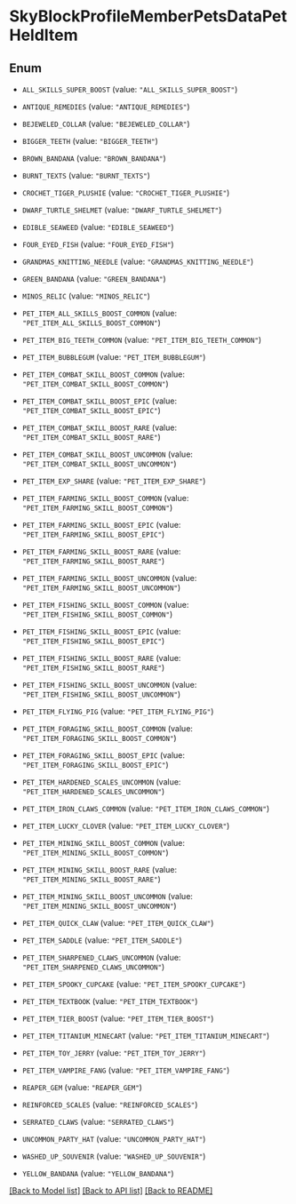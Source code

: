 # SkyBlockProfileMemberPetsDataPetHeldItem

## Enum


* `ALL_SKILLS_SUPER_BOOST` (value: `"ALL_SKILLS_SUPER_BOOST"`)

* `ANTIQUE_REMEDIES` (value: `"ANTIQUE_REMEDIES"`)

* `BEJEWELED_COLLAR` (value: `"BEJEWELED_COLLAR"`)

* `BIGGER_TEETH` (value: `"BIGGER_TEETH"`)

* `BROWN_BANDANA` (value: `"BROWN_BANDANA"`)

* `BURNT_TEXTS` (value: `"BURNT_TEXTS"`)

* `CROCHET_TIGER_PLUSHIE` (value: `"CROCHET_TIGER_PLUSHIE"`)

* `DWARF_TURTLE_SHELMET` (value: `"DWARF_TURTLE_SHELMET"`)

* `EDIBLE_SEAWEED` (value: `"EDIBLE_SEAWEED"`)

* `FOUR_EYED_FISH` (value: `"FOUR_EYED_FISH"`)

* `GRANDMAS_KNITTING_NEEDLE` (value: `"GRANDMAS_KNITTING_NEEDLE"`)

* `GREEN_BANDANA` (value: `"GREEN_BANDANA"`)

* `MINOS_RELIC` (value: `"MINOS_RELIC"`)

* `PET_ITEM_ALL_SKILLS_BOOST_COMMON` (value: `"PET_ITEM_ALL_SKILLS_BOOST_COMMON"`)

* `PET_ITEM_BIG_TEETH_COMMON` (value: `"PET_ITEM_BIG_TEETH_COMMON"`)

* `PET_ITEM_BUBBLEGUM` (value: `"PET_ITEM_BUBBLEGUM"`)

* `PET_ITEM_COMBAT_SKILL_BOOST_COMMON` (value: `"PET_ITEM_COMBAT_SKILL_BOOST_COMMON"`)

* `PET_ITEM_COMBAT_SKILL_BOOST_EPIC` (value: `"PET_ITEM_COMBAT_SKILL_BOOST_EPIC"`)

* `PET_ITEM_COMBAT_SKILL_BOOST_RARE` (value: `"PET_ITEM_COMBAT_SKILL_BOOST_RARE"`)

* `PET_ITEM_COMBAT_SKILL_BOOST_UNCOMMON` (value: `"PET_ITEM_COMBAT_SKILL_BOOST_UNCOMMON"`)

* `PET_ITEM_EXP_SHARE` (value: `"PET_ITEM_EXP_SHARE"`)

* `PET_ITEM_FARMING_SKILL_BOOST_COMMON` (value: `"PET_ITEM_FARMING_SKILL_BOOST_COMMON"`)

* `PET_ITEM_FARMING_SKILL_BOOST_EPIC` (value: `"PET_ITEM_FARMING_SKILL_BOOST_EPIC"`)

* `PET_ITEM_FARMING_SKILL_BOOST_RARE` (value: `"PET_ITEM_FARMING_SKILL_BOOST_RARE"`)

* `PET_ITEM_FARMING_SKILL_BOOST_UNCOMMON` (value: `"PET_ITEM_FARMING_SKILL_BOOST_UNCOMMON"`)

* `PET_ITEM_FISHING_SKILL_BOOST_COMMON` (value: `"PET_ITEM_FISHING_SKILL_BOOST_COMMON"`)

* `PET_ITEM_FISHING_SKILL_BOOST_EPIC` (value: `"PET_ITEM_FISHING_SKILL_BOOST_EPIC"`)

* `PET_ITEM_FISHING_SKILL_BOOST_RARE` (value: `"PET_ITEM_FISHING_SKILL_BOOST_RARE"`)

* `PET_ITEM_FISHING_SKILL_BOOST_UNCOMMON` (value: `"PET_ITEM_FISHING_SKILL_BOOST_UNCOMMON"`)

* `PET_ITEM_FLYING_PIG` (value: `"PET_ITEM_FLYING_PIG"`)

* `PET_ITEM_FORAGING_SKILL_BOOST_COMMON` (value: `"PET_ITEM_FORAGING_SKILL_BOOST_COMMON"`)

* `PET_ITEM_FORAGING_SKILL_BOOST_EPIC` (value: `"PET_ITEM_FORAGING_SKILL_BOOST_EPIC"`)

* `PET_ITEM_HARDENED_SCALES_UNCOMMON` (value: `"PET_ITEM_HARDENED_SCALES_UNCOMMON"`)

* `PET_ITEM_IRON_CLAWS_COMMON` (value: `"PET_ITEM_IRON_CLAWS_COMMON"`)

* `PET_ITEM_LUCKY_CLOVER` (value: `"PET_ITEM_LUCKY_CLOVER"`)

* `PET_ITEM_MINING_SKILL_BOOST_COMMON` (value: `"PET_ITEM_MINING_SKILL_BOOST_COMMON"`)

* `PET_ITEM_MINING_SKILL_BOOST_RARE` (value: `"PET_ITEM_MINING_SKILL_BOOST_RARE"`)

* `PET_ITEM_MINING_SKILL_BOOST_UNCOMMON` (value: `"PET_ITEM_MINING_SKILL_BOOST_UNCOMMON"`)

* `PET_ITEM_QUICK_CLAW` (value: `"PET_ITEM_QUICK_CLAW"`)

* `PET_ITEM_SADDLE` (value: `"PET_ITEM_SADDLE"`)

* `PET_ITEM_SHARPENED_CLAWS_UNCOMMON` (value: `"PET_ITEM_SHARPENED_CLAWS_UNCOMMON"`)

* `PET_ITEM_SPOOKY_CUPCAKE` (value: `"PET_ITEM_SPOOKY_CUPCAKE"`)

* `PET_ITEM_TEXTBOOK` (value: `"PET_ITEM_TEXTBOOK"`)

* `PET_ITEM_TIER_BOOST` (value: `"PET_ITEM_TIER_BOOST"`)

* `PET_ITEM_TITANIUM_MINECART` (value: `"PET_ITEM_TITANIUM_MINECART"`)

* `PET_ITEM_TOY_JERRY` (value: `"PET_ITEM_TOY_JERRY"`)

* `PET_ITEM_VAMPIRE_FANG` (value: `"PET_ITEM_VAMPIRE_FANG"`)

* `REAPER_GEM` (value: `"REAPER_GEM"`)

* `REINFORCED_SCALES` (value: `"REINFORCED_SCALES"`)

* `SERRATED_CLAWS` (value: `"SERRATED_CLAWS"`)

* `UNCOMMON_PARTY_HAT` (value: `"UNCOMMON_PARTY_HAT"`)

* `WASHED_UP_SOUVENIR` (value: `"WASHED_UP_SOUVENIR"`)

* `YELLOW_BANDANA` (value: `"YELLOW_BANDANA"`)


[[Back to Model list]](../README.md#documentation-for-models) [[Back to API list]](../README.md#documentation-for-api-endpoints) [[Back to README]](../README.md)


